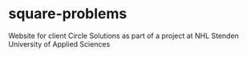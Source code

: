 # square-problems
Website for client Circle Solutions as part of a project at NHL Stenden University of Applied Sciences
